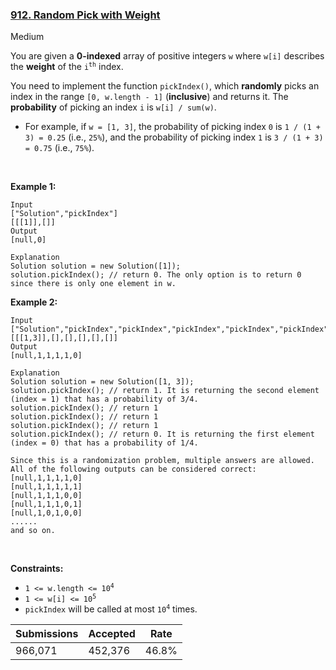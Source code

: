 ### [912. Random Pick with Weight](https://leetcode.com/problems/random-pick-with-weight/description/)

Medium

You are given a __0-indexed__ array of positive integers `` w `` where `` w[i] `` describes the __weight__ of the <code>i<sup>th</sup></code> index.

You need to implement the function `` pickIndex() ``, which __randomly__ picks an index in the range `` [0, w.length - 1] `` (__inclusive__) and returns it. The __probability__ of picking an index `` i `` is `` w[i] / sum(w) ``.

*   For example, if `` w = [1, 3] ``, the probability of picking index `` 0 `` is `` 1 / (1 + 3) = 0.25 `` (i.e., `` 25% ``), and the probability of picking index `` 1 `` is `` 3 / (1 + 3) = 0.75 `` (i.e., `` 75% ``).

 

<strong class="example">Example 1:</strong>

```
Input
["Solution","pickIndex"]
[[[1]],[]]
Output
[null,0]

Explanation
Solution solution = new Solution([1]);
solution.pickIndex(); // return 0. The only option is to return 0 since there is only one element in w.
```

<strong class="example">Example 2:</strong>

```
Input
["Solution","pickIndex","pickIndex","pickIndex","pickIndex","pickIndex"]
[[[1,3]],[],[],[],[],[]]
Output
[null,1,1,1,1,0]

Explanation
Solution solution = new Solution([1, 3]);
solution.pickIndex(); // return 1. It is returning the second element (index = 1) that has a probability of 3/4.
solution.pickIndex(); // return 1
solution.pickIndex(); // return 1
solution.pickIndex(); // return 1
solution.pickIndex(); // return 0. It is returning the first element (index = 0) that has a probability of 1/4.

Since this is a randomization problem, multiple answers are allowed.
All of the following outputs can be considered correct:
[null,1,1,1,1,0]
[null,1,1,1,1,1]
[null,1,1,1,0,0]
[null,1,1,1,0,1]
[null,1,0,1,0,0]
......
and so on.
```

 

__Constraints:__

*   <code>1 <= w.length <= 10<sup>4</sup></code>
*   <code>1 <= w[i] <= 10<sup>5</sup></code>
*   `` pickIndex `` will be called at most <code>10<sup>4</sup></code> times.

| Submissions    | Accepted     | Rate   |
| -------------- | ------------ | ------ |
| 966,071 | 452,376 | 46.8% |